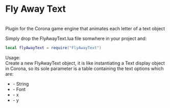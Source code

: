 # Fly Away Text
<br>
Plugin for the Corona game engine that animates each letter of a text object

Simply drop the FlyAwayText.lua file somwhere in your project and:

```lua
local flyAwayText = require("FlyAwayText")
```

Usage:
<br>
Create a new FlyAwayText object, it is like instantiating a Text display object in Corona, so its sole parameter is a table containing the text options which are:
<ul>
<li>- String </li>
<li>- Font </li>
<li>- x </li>
<li>- y </li>
</ul>
